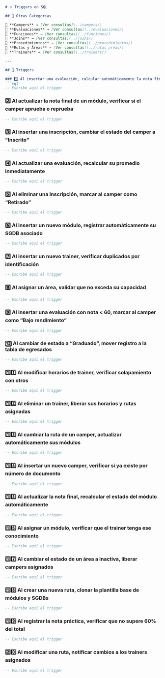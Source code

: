 ```md
# 🔥 Triggers en SQL  

## 📂 Otras Categorías  

📌 **Campers** → [Ver consultas](../campers/)  
📌 **Evaluaciones** → [Ver consultas](../evaluaciones/)  
📌 **Funciones** → [Ver consultas](../funciones/)  
📌 **Joins** → [Ver consultas](../joins/)  
📌 **Procedimientos** → [Ver consultas](../procedimientos/)  
📌 **Rutas y Áreas** → [Ver consultas](../rutas_areas/)  
📌 **Trainers** → [Ver consultas](../trainers/)  

---  

## 📌 Triggers  

### 1️⃣ Al insertar una evaluación, calcular automáticamente la nota final  
```sql  
-- Escribe aquí el trigger  
```  

### 2️⃣ Al actualizar la nota final de un módulo, verificar si el camper aprueba o reprueba  
```sql  
-- Escribe aquí el trigger  
```  

### 3️⃣ Al insertar una inscripción, cambiar el estado del camper a "Inscrito"  
```sql  
-- Escribe aquí el trigger  
```  

### 4️⃣ Al actualizar una evaluación, recalcular su promedio inmediatamente  
```sql  
-- Escribe aquí el trigger  
```  

### 5️⃣ Al eliminar una inscripción, marcar al camper como “Retirado”  
```sql  
-- Escribe aquí el trigger  
```  

### 6️⃣ Al insertar un nuevo módulo, registrar automáticamente su SGDB asociado  
```sql  
-- Escribe aquí el trigger  
```  

### 7️⃣ Al insertar un nuevo trainer, verificar duplicados por identificación  
```sql  
-- Escribe aquí el trigger  
```  

### 8️⃣ Al asignar un área, validar que no exceda su capacidad  
```sql  
-- Escribe aquí el trigger  
```  

### 9️⃣ Al insertar una evaluación con nota < 60, marcar al camper como “Bajo rendimiento”  
```sql  
-- Escribe aquí el trigger  
```  

### 🔟 Al cambiar de estado a “Graduado”, mover registro a la tabla de egresados  
```sql  
-- Escribe aquí el trigger  
```  

### 1️⃣1️⃣ Al modificar horarios de trainer, verificar solapamiento con otros  
```sql  
-- Escribe aquí el trigger  
```  

### 1️⃣2️⃣ Al eliminar un trainer, liberar sus horarios y rutas asignadas  
```sql  
-- Escribe aquí el trigger  
```  

### 1️⃣3️⃣ Al cambiar la ruta de un camper, actualizar automáticamente sus módulos  
```sql  
-- Escribe aquí el trigger  
```  

### 1️⃣4️⃣ Al insertar un nuevo camper, verificar si ya existe por número de documento  
```sql  
-- Escribe aquí el trigger  
```  

### 1️⃣5️⃣ Al actualizar la nota final, recalcular el estado del módulo automáticamente  
```sql  
-- Escribe aquí el trigger  
```  

### 1️⃣6️⃣ Al asignar un módulo, verificar que el trainer tenga ese conocimiento  
```sql  
-- Escribe aquí el trigger  
```  

### 1️⃣7️⃣ Al cambiar el estado de un área a inactiva, liberar campers asignados  
```sql  
-- Escribe aquí el trigger  
```  

### 1️⃣8️⃣ Al crear una nueva ruta, clonar la plantilla base de módulos y SGDBs  
```sql  
-- Escribe aquí el trigger  
```  

### 1️⃣9️⃣ Al registrar la nota práctica, verificar que no supere 60% del total  
```sql  
-- Escribe aquí el trigger  
```  

### 2️⃣0️⃣ Al modificar una ruta, notificar cambios a los trainers asignados  
```sql  
-- Escribe aquí el trigger  
```  
```  
